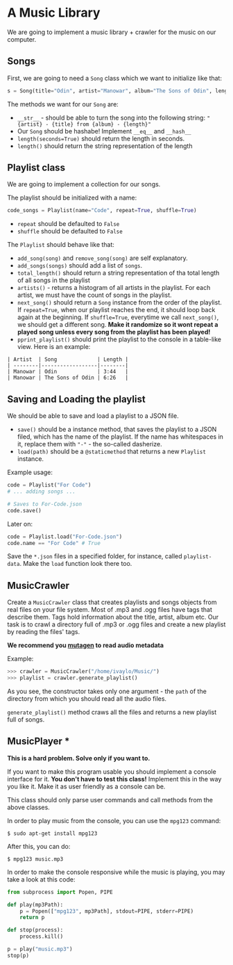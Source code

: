 # A Music Library

We are going to implement a music library + crawler for the music on our computer.

## Songs

First, we are going to need a `Song` class which we want to initialize like that:

```python
s = Song(title="Odin", artist="Manowar", album="The Sons of Odin", length="3:44")
```

The methods we want for our `Song` are:

* `__str__` - should be able to turn the song into the following string: `"{artist} - {title} from {album} - {length}"`
* Our `Song` should be hashabe! Implement `__eq__` and `__hash__`
* `length(seconds=True)` should return the length in seconds.
* `length()` should return the string representation of the length

## Playlist class

We are going to implement a collection for our songs.

The playlist should be initialized with a name:

```python
code_songs = Playlist(name="Code", repeat=True, shuffle=True)
```

* `repeat` should be defaulted to `False`
* `shuffle` should be defaulted to `False`

The `Playlist` should behave like that:

* `add_song(song)` and `remove_song(song)` are self explanatory.
* `add_songs(songs)` should add a list of `songs`.
* `total_length()` should return a string representation of tha total length of all songs in the playlist
* `artists()` - returns a histogram of all artists in the playlist. For each artist, we must have the count of songs in the playlist.
* `next_song()` should return a `Song` instance from the order of the playlist. If `repeat=True`, when our playlist reaches the end, it should loop back again at the beginning. If `shuffle=True`, everytime we call `next_song()`, we should get a different song. **Make it randomize so it wont repeat a played song unless every song from the playlist has been played!**
* `pprint_playlist()` should print the playlist to the console in a table-like view. Here is an example:

```
| Artist  | Song             | Length |
| --------|------------------|--------|
| Manowar | Odin             | 3:44   |
| Manowar | The Sons of Odin | 6:26   |
```

## Saving and Loading the playlist

We should be able to save and load a playlist to a JSON file.

* `save()` should be a instance method, that saves the playlist to a JSON filed, which has the name of the playlist. If the name has whitespaces in it, replace them with `"-"` - the so-called dasherize.
* `load(path)` should be a `@staticmethod` that returns a new `Playlist` instance.

Example usage:

```python
code = Playlist("For Code")
# ... adding songs ...

# Saves to For-Code.json
code.save()
```

Later on:

```python
code = Playlist.load("For-Code.json")
code.name == "For Code" # True
```

Save the `*.json` files in a specified folder, for instance, called `playlist-data`. Make the `load` function look there too.

## MusicCrawler

Create a `MusicCrawler` class that creates playlists and songs objects from real files on your file system. Most of .mp3 and .ogg files have tags that describe them. Tags hold information about the title, artist, album etc. Our task is to crawl a directory full of .mp3 or .ogg files and create a new playlist by reading the files' tags.

__We recommend you [mutagen](http://mutagen.readthedocs.org/en/latest/#) to read audio metadata__

Example:

```python
>>> crawler = MusicCrawler("/home/ivaylo/Music/")
>>> playlist = crawler.generate_playlist()
```

As you see, the constructor takes only one argument - the `path` of the directory from which you should read all the audio files.

`generate_playlist()` method craws all the files and returns a new playlist full of songs.

## MusicPlayer *

**This is a hard problem. Solve only if you want to.**

If you want to make this program usable you should implement a console interface for it. __You don't have to test this class!__ Implement this in the way you like it. Make it as user friendly as a console can be. 

This class should only parse user commands and call methods from the above classes.

In order to play music from the console, you can use the `mpg123` command:

```
$ sudo apt-get install mpg123
```

After this, you can do:

```
$ mpg123 music.mp3
```

In order to make the console responsive while the music is playing, you may take a look at this code:

```python
from subprocess import Popen, PIPE

def play(mp3Path):
    p = Popen(["mpg123", mp3Path], stdout=PIPE, stderr=PIPE)
    return p

def stop(process):
    process.kill()

p = play("music.mp3")
stop(p)
```
